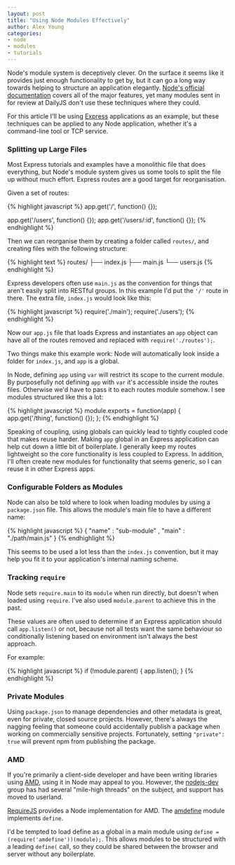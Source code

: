 ```yaml
---
layout: post
title: "Using Node Modules Effectively"
author: Alex Young
categories: 
- node
- modules
- tutorials
---
```


Node's module system is deceptively clever.  On the surface it seems like it provides just enough functionality to get by, but it can go a long way towards helping to structure an application elegantly.  [Node's official documentation](http://nodejs.org/docs/latest/api/all.html#modules) covers all of the major features, yet many modules sent in for review at DailyJS don't use these techniques where they could.

For this article I'll be using [Express](http://expressjs.com/) applications as an example, but these techniques can be applied to any Node application, whether it's a command-line tool or TCP service.

### Splitting up Large Files

Most Express tutorials and examples have a monolithic file that does everything, but Node's module system gives us some tools to split the file up without much effort.  Express routes are a good target for reorganisation.

Given a set of routes:

{% highlight javascript %}
app.get('/', function() {});

app.get('/users', function() {});
app.get('/users/:id', function() {});
{% endhighlight %}

Then we can reorganise them by creating a folder called `routes/`, and creating files with the following structure:

{% highlight text %}
routes/
├── index.js
├── main.js
└── users.js
{% endhighlight %}

Express developers often use `main.js` as the convention for things that aren't easily split into RESTful groups.  In this example I'd put the `'/'` route in there.  The extra file, `index.js` would look like this:

{% highlight javascript %}
require('./main');
require('./users');
{% endhighlight %}

Now our `app.js` file that loads Express and instantiates an `app` object can have all of the routes removed and replaced with `require('./routes');`.

Two things make this example work: Node will automatically look inside a folder for `index.js`, and `app` is a global.

In Node, defining `app` using `var` will restrict its scope to the current module.  By purposefully not defining `app` with `var` it's accessible inside the routes files.  Otherwise we'd have to pass it to each routes module somehow.  I see modules structured like this a lot:

{% highlight javascript %}
module.exports = function(app) {
  app.get('/thing', function() {});
};
{% endhighlight %}


Speaking of coupling, using globals can quickly lead to tightly coupled code that makes reuse harder.  Making `app` global in an Express application can help cut down a little bit of boilerplate.  I generally keep my routes lightweight so the core functionality is less coupled to Express.  In addition, I'll often create new modules for functionality that seems generic, so I can reuse it in other Express apps.

### Configurable Folders as Modules

Node can also be told where to look when loading modules by using a `package.json` file.  This allows the module's main file to have a different name:

{% highlight javascript %}
{ "name" : "sub-module"
, "main" : "./path/main.js" }
{% endhighlight %}

This seems to be used a lot less than the `index.js` convention, but it may help you fit it to your application's internal naming scheme.

### Tracking `require`

Node sets `require.main` to its `module` when run directly, but doesn't when loaded using `require`.  I've also used `module.parent` to achieve this in the past.

These values are often used to determine if an Express application should call `app.listen()` or not, because not all tests want the same behaviour so conditionally listening based on environment isn't always the best approach.

For example:

{% highlight javascript %}
if (!module.parent) {
  app.listen();
}
{% endhighlight %}

### Private Modules

Using `package.json` to manage dependencies and other metadata is great, even for private, closed source projects.  However, there's always the nagging feeling that someone could accidentally publish a package when working on commercially sensitive projects.  Fortunately, setting `"private": true` will prevent npm from publishing the package.

### AMD

If you're primarily a client-side developer and have been writing libraries using [AMD](https://github.com/amdjs/amdjs-api/wiki/AMD), using it in Node may appeal to you.  However, the [nodejs-dev](http://groups.google.com/group/nodejs-dev/) group has had several "mile-high threads" on the subject, and support has moved to userland.

[RequireJS](http://requirejs.org/docs/node.html) provides a Node implementation for AMD.  The [amdefine](https://github.com/jrburke/amdefine) module implements `define`.

I'd be tempted to load define as a global in a main module using `define = (require('amdefine'))(module);`.  This allows modules to be structured with a leading `define(` call, so they could be shared between the browser and server without any boilerplate.
